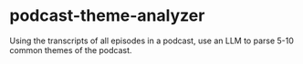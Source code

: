 # podcast-theme-analyzer
Using the transcripts of all episodes in a podcast, use an LLM to parse 5-10 common themes of the podcast.
